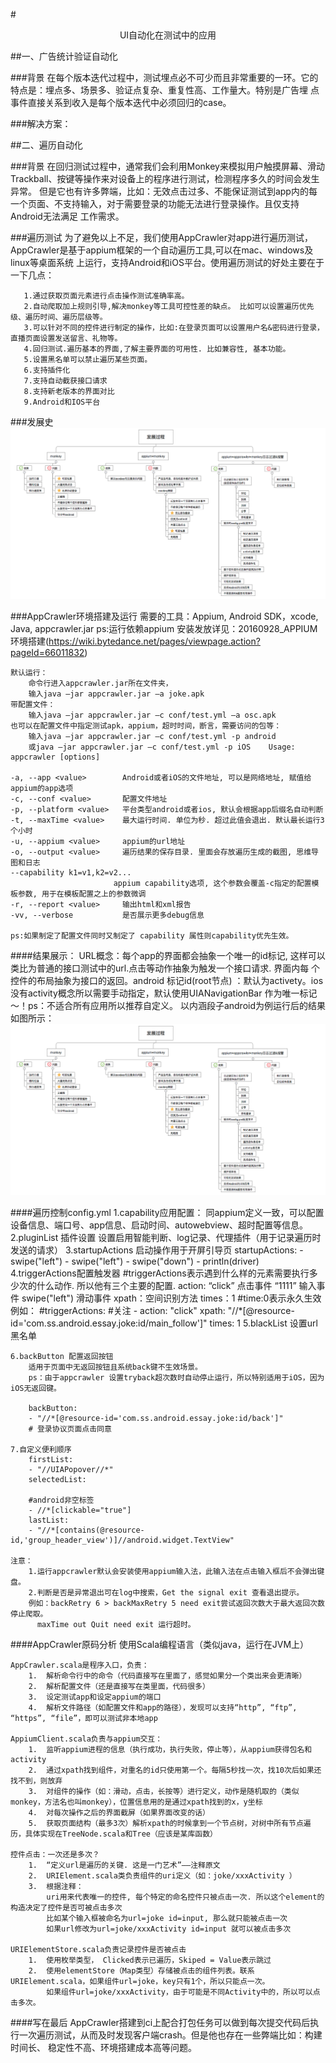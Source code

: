 #<center>UI自动化在测试中的应用</center >

##一、广告统计验证自动化

###背景
        在每个版本迭代过程中，测试埋点必不可少而且非常重要的一环。它的特点是：埋点多、场景多、验证点复杂、重复性高、工作量大。特别是广告埋
    点事件直接关系到收入是每个版本迭代中必须回归的case。

###解决方案：


















##二、遍历自动化

###背景
      在回归测试过程中，通常我们会利用Monkey来模拟用户触摸屏幕、滑动Trackball、按键等操作来对设备上的程序进行测试，检测程序多久的时间会发生异常。
    但是它也有许多弊端，比如：无效点击过多、不能保证测试到app内的每一个页面、不支持输入，对于需要登录的功能无法进行登录操作。且仅支持Android无法满足
    工作需求。

###遍历测试
      为了避免以上不足，我们使用AppCrawler对app进行遍历测试，AppCrawler是基于appium框架的一个自动遍历工具,可以在mac、windows及linux等桌面系统
    上运行，支持Android和iOS平台。使用遍历测试的好处主要在于一下几点：

       1.通过获取页面元素进行点击操作测试准确率高。
       2.自动爬取加上规则引导,解决monkey等工具可控性差的缺点。 比如可以设置遍历优先级、遍历时间、遍历层级等。
       3.可以针对不同的控件进行制定的操作，比如:在登录页面可以设置用户名&密码进行登录，直播页面设置发送留言、礼物等。
       4.回归测试.遍历基本的界面,了解主要界面的可用性. 比如兼容性, 基本功能。
       5.设置黑名单可以禁止遍历某些页面。
       6.支持插件化
       7.支持自动截获接口请求
       8.支持新老版本的界面对比
       9.Android和IOS平台

###发展史
![avatar](text/img/1.png)

###AppCrawler环境搭建及运行
    需要的工具：Appium, Android SDK，xcode, Java,  appcrawler.jar
    ps:运行依赖appium 安装发放详见：20160928_APPIUM环境搭建(https://wiki.bytedance.net/pages/viewpage.action?pageId=66011832)

    默认运行：
        命令行进入appcrawler.jar所在文件夹，
        输入java –jar appcrawler.jar –a joke.apk
    带配置文件：
        输入java –jar appcrawler.jar –c conf/test.yml –a osc.apk
    也可以在配置文件中指定测试apk，appium，超时时间，断言，需要访问的包等：
        输入java –jar appcrawler.jar –c conf/test.yml -p android
        或java –jar appcrawler.jar –c conf/test.yml -p iOS    Usage: appcrawler [options]

    -a, --app <value>        Android或者iOS的文件地址, 可以是网络地址, 赋值给appium的app选项
    -c, --conf <value>       配置文件地址
    -p, --platform <value>   平台类型android或者ios, 默认会根据app后缀名自动判断
    -t, --maxTime <value>    最大运行时间. 单位为秒. 超过此值会退出. 默认最长运行3个小时
    -u, --appium <value>     appium的url地址
    -o, --output <value>     遍历结果的保存目录. 里面会存放遍历生成的截图, 思维导图和日志
    --capability k1=v1,k2=v2...
                           appium capability选项, 这个参数会覆盖-c指定的配置模板参数, 用于在模板配置之上的参数微调
    -r, --report <value>     输出html和xml报告
    -vv, --verbose           是否展示更多debug信息

    ps:如果制定了配置文件同时又制定了 capability 属性则capability优先生效。


####结果展示：
         URL概念：每个app的界面都会抽象一个唯一的id标记, 这样可以类比为普通的接口测试中的url.点击等动作抽象为触发一个接口请求. 界面内每
    个控件的布局抽象为接口的返回。android 标记id(root节点) ：默认为activety。ios 没有activity概念所以需要手动指定，默认使用UIANavigationBar
    作为唯一标记～！ps：不适合所有应用所以推荐自定义。
    以内涵段子android为例运行后的结果如图所示：
![avatar](text/img/1.png)


####遍历控制config.yml
    1.capability应用配置：
       同appium定义一致，可以配置设备信息、端口号、app信息、启动时间、autowebview、超时配置等信息。
    2.pluginList 插件设置
      设置启用智能判断、log记录、代理插件（用于记录遍历时发送的请求）
    3.startupActions 启动操作用于开屏引导页
        startupActions:
        - swipe("left")
        - swipe("left")
        - swipe("down")
        - println(driver)
    4.triggerActions配置触发器
        #triggerActions表示遇到什么样的元素需要执行多少次的什么动作. 所以他有三个主要的配置.
            action: “click”  点击事件
                    “1111” 输入事件
                    swipe("left") 滑动事件
        xpath：空间识别方法
        times：1  #time:0表示永久生效
        例如：
            #triggerActions:
            #关注
            - action: "click"
            xpath: "//*[@resource-id='com.ss.android.essay.joke:id/main_follow']"
            times: 1
    5.blackList 设置url黑名单

    6.backButton 配置返回按钮
        适用于页面中无返回按钮且系统back键不生效场景。
        ps：由于appcrawler 设置tryback超次数时自动停止运行，所以特别适用于iOS，因为iOS无返回键。

        backButton:
        - "//*[@resource-id='com.ss.android.essay.joke:id/back']"
        # 登录协议页面点击同意

    7.自定义便利顺序
        firstList:
        - "//UIAPopover//*"
        selectedList:

        #android非空标签
        - //*[clickable="true"]
        lastList:
        - "//*[contains(@resource-id,'group_header_view')]//android.widget.TextView"

    注意：
        1.运行appcrawler默认会安装使用appium输入法，此输入法在点击输入框后不会弹出键盘。
        2.判断是否是异常退出可在log中搜索，Get the signal exit 查看退出提示。
        例如：backRetry 6 > backMaxRetry 5 need exit尝试返回次数大于最大返回次数停止爬取。
          maxTime out Quit need exit 运行超时。




####AppCrawler原码分析
    使用Scala编程语言（类似java，运行在JVM上）

    AppCrawler.scala是程序入口，负责：
        1.  解析命令行中的命令（代码直接写在里面了，感觉如果分一个类出来会更清晰）
        2.  解析配置文件（还是直接写在类里面，代码很多）
        3.  设定测试app和设定appium的端口
        4.  解析文件路径（如配置文件和app的路径），发现可以支持“http”, “ftp”, “https”, “file”，即可以测试非本地app

    AppiumClient.scala负责与appium交互：
        1.  监听appium进程的信息（执行成功，执行失败，停止等），从appium获得包名和activity
        2.  通过xpath找到组件，对重名的id只使用第一个。每隔5秒找一次，找10次后如果还找不到，则放弃
        3.  对组件的操作（如：滑动，点击，长按等）进行定义，动作是随机取的（类似monkey，方法名也叫monkey），位置信息用的是通过xpath找到的x，y坐标
        4.  对每次操作之后的界面截屏（如果界面改变的话）
        5.  获取页面结构（最多3次）解析xpath的时候拿到一个节点树，对树中所有节点遍历，具体实现在TreeNode.scala和Tree（应该是某库函数）

    控件点击：一次还是多次？
        1.  “定义url是遍历的关键. 这是一门艺术”——注释原文
        2.  URIElement.scala类负责组件的uri定义（如：joke/xxxActivity ）
        3.  根据注释：
            uri用来代表唯一的控件, 每个特定的命名控件只被点击一次. 所以这个element的构造决定了控件是否可被点击多次
            比如某个输入框被命名为url=joke id=input, 那么就只能被点击一次
            如果url修改为url=joke/xxxActivity id=input 就可以被点击多次

    URIElementStore.scala负责记录控件是否被点击
        1.  使用枚举类型， Clicked表示已遍历，Skiped = Value表示跳过
        2.  使用elementStore（Map类型）存储被点击的组件列表。联系URIElement.scala，如果组件url=joke，key只有1个，所以只能点一次。
            如果组件url=joke/xxxActivity，由于可能是不同Activity中的，所以可以点击多次。


####写在最后
       AppCrawler搭建到ci上配合打包任务可以做到每次提交代码后执行一次遍历测试，从而及时发现客户端crash。但是他也存在一些弊端比如：构建时间长、
    稳定性不高、环境搭建成本高等问题。